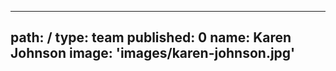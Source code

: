 ---
path: /
type: team
published: 0
name: Karen Johnson
image: 'images/karen-johnson.jpg'
---------------------------------
